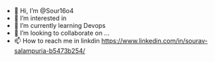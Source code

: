 - 👋 Hi, I’m @Sour16o4
- 👀 I’m interested in 
- 🌱 I’m currently learning Devops
- 💞️ I’m looking to collaborate on ...
- 📫 How to reach me in linkdin https://www.linkedin.com/in/sourav-salampuria-b5473b254/


<!---
Sour16o4/Sour16o4 is a ✨ special ✨ repository because its `README.md` (this file) appears on your GitHub profile.
You can click the Preview link to take a look at your changes.
--->
